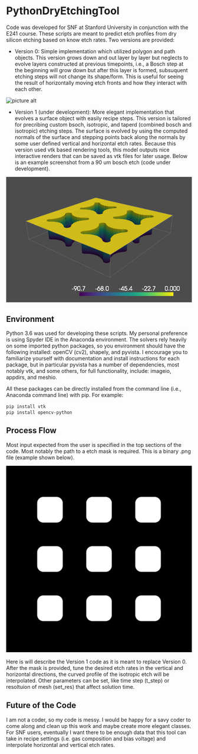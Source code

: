 # PythonDryEtchingTool
Code was developed for SNF at Stanford University in conjunction with the E241 course. These scripts are meant to predict etch profiles from dry silicon etching based on know etch rates. Two versions are provided:
  * Version 0: Simple implementation which utilized polygon and path objects. This version grows down and out layer by layer but neglects to evolve layers constructed at previous timepoints, i.e., a Bosch step at the beginning will grow down but after this layer is formed, subsuquent etching steps will not change its shape/form. This is useful for seeing the result of horizontally moving etch fronts and how they interact with each other. <br/>

![picture alt](./Figures/version0_example.gif)

  * Version 1 (under development): More elegant implementation that evolves a surface object with easily recipe steps. This version is tailored for precribing custom bsoch, isotropic, and taperd (combined bosch and isotropic) etching steps. The surface is evolved by using the computed normals  of the surface and stepping points back along the normals by some user defined vertical and horizontal etch rates. Because this version used vtk based rendering tools, this model outputs nice interactive renders that can be saved as vtk files for later usage. Below is an example screenshot from a 90 um bosch etch (code under development). <br/>

![picture alt](./Figures/version1_example.png)

## Environment
Python 3.6 was used for developing these scripts. My personal preference is using Spyder IDE in the Anaconda environment. The solvers rely heavily on some imported python packages, so you environment should have the following installed: openCV (cv2), shapely, and pyvista. I encourage you to familiarize yourself with documentation and install instructions for each package, but in particular pyvista has a number of dependencies, most notably vtk, and some others, for full functionality, include: imageio, appdirs, and meshio.

All these packages can be directly installed from the command line (i.e., Anaconda command line) with pip. For example:
```
pip install vtk
pip install opencv-python
```

## Process Flow
Most input expected from the user is specified in the top sections of the code. Most notably the path to a etch mask is required. This is a binary .png file (example shown below). <br/>

![picture alt](./ExampleMasks/fillet_sq_example_mask.png)
 
Here is will describe the Version 1 code as it is meant to replace Version 0. After the mask is provided, tune the desired etch rates in the vertical and horizontal directions, the curved profile of the isotropic etch will be interpolated. Other parameters can be set, like time step (t_step) or resoltuion of mesh (set_res) that affect solution time. 

## Future of the Code
I am not a coder, so my code is messy. I would be happy for a savy coder to come along and clean up this work and maybe create more elegant classes. For SNF users, eventually I want there to be enough data that this tool can take in recipe settings (i.e. gas composition and bias voltage) and interpolate horizontal and vertical etch rates. 
